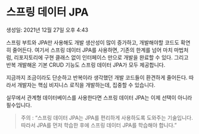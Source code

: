 # 스프링 데이터 JPA

생성일: 2021년 12월 27일 오후 4:43

스프링 부트와 JPA만 사용해도 개발 생산성이 많이 증가하고, 개발해야할 코드도 확연히 줄어든다. 여기서 스프링 데이터 JPA를 사용하면, 기존의 한계를 넘어 마치 마법처럼, 리포지토리에 구현 클래스 없이 인터페이스 만으로 개발을 완료할 수 있다. 그리고 반복 개발해온 기본 CRUD 기능도 스프링 데이터 JPA가 모두 제공합니다.

지금까지 조금이라도 단순하고 반복이라 생각했던 개발 코드들이 환견하게 줄어든다. 따라서 개발자는 핵심 비지니스 로직을 개발하는데, 집중할 수 있습니다.

실무에서 관계형 데이터베이스를 사용한다면 스프링 데이터 JPA는 이제 선택이 아니라 필수입니다.

> 주의 : “스프링 데이터 JPA는 JPA를 편리하게 사용하도록 도와주는 기술입니다. 따라서 JPA를 먼저 학습한 후에 스프링 데이터 JPA를 학습해야 합니다.”
>